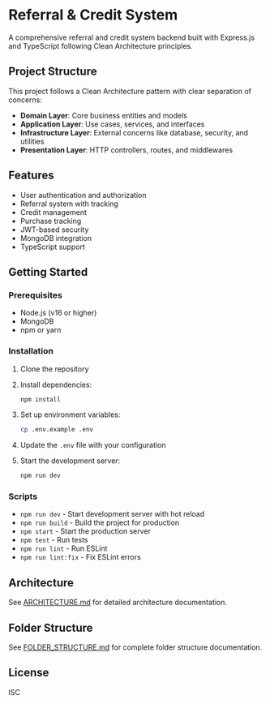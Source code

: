# Referral & Credit System

A comprehensive referral and credit system backend built with Express.js and TypeScript following Clean Architecture principles.

## Project Structure

This project follows a Clean Architecture pattern with clear separation of concerns:

- **Domain Layer**: Core business entities and models
- **Application Layer**: Use cases, services, and interfaces
- **Infrastructure Layer**: External concerns like database, security, and utilities
- **Presentation Layer**: HTTP controllers, routes, and middlewares

## Features

- User authentication and authorization
- Referral system with tracking
- Credit management
- Purchase tracking
- JWT-based security
- MongoDB integration
- TypeScript support

## Getting Started

### Prerequisites

- Node.js (v16 or higher)
- MongoDB
- npm or yarn

### Installation

1. Clone the repository
2. Install dependencies:

   ```bash
   npm install
   ```

3. Set up environment variables:

   ```bash
   cp .env.example .env
   ```

4. Update the `.env` file with your configuration

5. Start the development server:
   ```bash
   npm run dev
   ```

### Scripts

- `npm run dev` - Start development server with hot reload
- `npm run build` - Build the project for production
- `npm start` - Start the production server
- `npm test` - Run tests
- `npm run lint` - Run ESLint
- `npm run lint:fix` - Fix ESLint errors

## Architecture

See [ARCHITECTURE.md](./ARCHITECTURE.md) for detailed architecture documentation.

## Folder Structure

See [FOLDER_STRUCTURE.md](./FOLDER_STRUCTURE.md) for complete folder structure documentation.

## License

ISC
